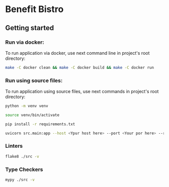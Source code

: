 # Benefit Bistro

## Getting started

### Run via docker:

To run application via docker, use next command line in 
project's root directory:

```bash
make -C docker clean && make -C docker build && make -C docker run
```

### Run using source files:

To run application using source files, use next commands 
in project's root directory:

```bash
python -m venv venv

source venv/bin/activate

pip install -r requirements.txt

uvicorn src.main:app --host <Ypur host here> --port <Your por here> --reload
```

### Linters

```bash
flake8 ./src -v
```

### Type Checkers

```bash
mypy ./src -v
```
